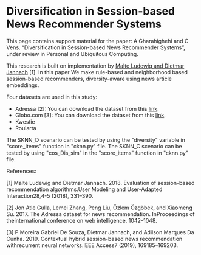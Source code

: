 # Diversification in Session-based News Recommender Systems

This page contains support material for the paper: A Gharahighehi and C Vens. “Diversification in Session-based News Recommender Systems”, under review in Personal and Ubiquitous Computing.

This research is built on implementation by [Malte Ludewig and Dietmar Jannach](https://rn5l.github.io/session-rec/index.html) [1]. In this paper We make rule-based and neighborhood based session-based recommenders, diversity-aware using news article embeddings.

Four datasets are used in this study:

- Adressa [2]: You can download the dataset from this [link](http://reclab.idi.ntnu.no/dataset/).
- Globo.com [3]: You can download the dataset from this [link](https://www.kaggle.com/gspmoreira/news-portal-user-interactions-by-globocom).
- Kwestie
- Roularta

The SKNN_D scenario can be tested by using the "diversity" variable in "score_items" function in "cknn.py" file. The SKNN_C scenario can be tested by using "cos_Dis_sim" in the "score_items" function in "cknn.py" file.

References:

[1] Malte Ludewig and Dietmar Jannach. 2018. Evaluation of session-based recommendation algorithms.User Modeling and User-Adapted Interaction28,4-5 (2018), 331–390.

[2] Jon Atle Gulla, Lemei Zhang, Peng Liu, Özlem Özgöbek, and Xiaomeng Su. 2017. The Adressa dataset for news recommendation. InProceedings of theinternational conference on web intelligence. 1042–1048.

[3] P Moreira Gabriel De Souza, Dietmar Jannach, and Adilson Marques Da Cunha. 2019. Contextual hybrid session-based news recommendation withrecurrent neural networks.IEEE Access7 (2019), 169185–169203.
